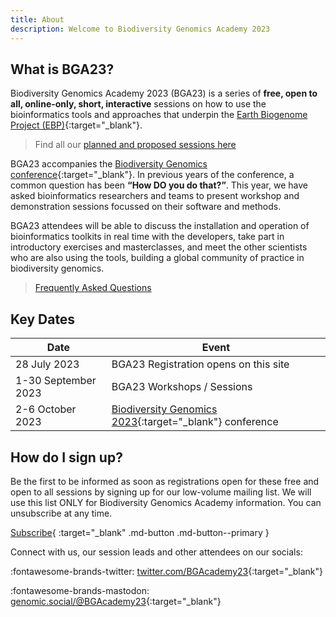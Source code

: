 ```yaml
---
title: About
description: Welcome to Biodiversity Genomics Academy 2023
---
```


## What is BGA23?

Biodiversity Genomics Academy 2023 (BGA23) is a series of **free, open to all, online-only, short, interactive** sessions on how to use the bioinformatics tools and approaches that underpin the [Earth Biogenome Project (EBP)](https://earthbiogenome.org){:target="_blank"}.

> Find all our [planned and proposed sessions here](sessions)

BGA23 accompanies the [Biodiversity Genomics conference](https://events.venue-av.com/e/BG23_registration){:target="_blank"}. In previous years of the conference, a common question has been **“How DO you do that?”**. This year, we have asked bioinformatics researchers and teams to present workshop and demonstration sessions focussed on their software and methods.

BGA23 attendees will be able to discuss the installation and operation of bioinformatics toolkits in real time with the developers, take part in introductory exercises and masterclasses, and meet the other scientists who are also using the tools, building a global community of practice in biodiversity genomics.

> [Frequently Asked Questions](faq)

## Key Dates

| Date | Event |
|------|-------|
| 28 July 2023 | BGA23 Registration opens on this site |
| 1-30 September 2023 | BGA23 Workshops / Sessions |
| 2-6 October 2023 | [Biodiversity Genomics 2023](https://events.venue-av.com/e/BG23_registration){:target="_blank"} conference | 

## How do I sign up?

Be the first to be informed as soon as registrations open for these free and open to all sessions by signing up for our low-volume mailing list. We will use this list ONLY for Biodiversity Genomics Academy information. You can unsubscribe at any time.

[Subscribe](https://tinyletter.com/bgacademy23){ :target="_blank" .md-button .md-button--primary }

Connect with us, our session leads and other attendees on our socials:

:fontawesome-brands-twitter: [twitter.com/BGAcademy23](https://twitter.com/BGAcademy23){:target="_blank"}

:fontawesome-brands-mastodon: [genomic.social/@BGAcademy23](https://genomic.social/@BGAcademy23){:target="_blank"}<a rel="me" href="https://genomic.social/@BGAcademy23"></a>